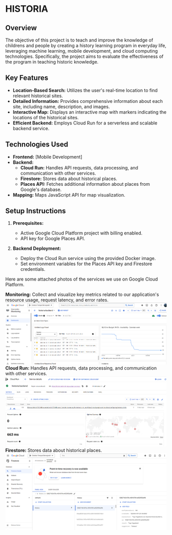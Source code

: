 # HISTORIA

## Overview

The objective of this project is to teach and improve the knowledge of childrens and people by creating a history learning program in everyday life, leveraging machine learning, mobile development, and cloud computing technologies. Specifically, the project aims to evaluate the effectiveness of the program in teaching historic knowledge.

## Key Features

* **Location-Based Search:** Utilizes the user's real-time location to find relevant historical sites.
* **Detailed Information:** Provides comprehensive information about each site, including name, description, and images.
* **Interactive Map:** Displays an interactive map with markers indicating the locations of the historical sites.
* **Efficient Backend:** Employs Cloud Run for a serverless and scalable backend service.

## Technologies Used

* **Frontend:** [Mobile Development]
* **Backend:**
    * **Cloud Run:** Handles API requests, data processing, and communication with other services.
    * **Firestore:** Stores data about historical places.
    * **Places API:** Fetches additional information about places from Google's database.
* **Mapping:** Maps JavaScript API for map visualization.

## Setup Instructions

1. **Prerequisites:**
   * Active Google Cloud Platform project with billing enabled.
   * API key for Google Places API.

3. **Backend Deployment:**
   * Deploy the Cloud Run service using the provided Docker image.
   * Set environment variables for the Places API key and Firestore credentials.
     
Here are some attached photos of the services we use on Google Cloud Platform.

**Monitoring:** Collect and visualize key metrics related to our application's resource usage, request latency, and error rates.
![Berikut Lampiran dari Service Monitoring](img/Monitoring.png)
**Cloud Run:** Handles API requests, data processing, and communication with other services.
![Berikut Lampiran dari Service Cloud Run](img/cloud_run.png)
**Firestore:** Stores data about historical places.
![Berikut Lampiran dari Service Firestore](img/firestore.png)


